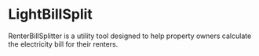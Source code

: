 # LightBillSplit
RenterBillSplitter is a utility tool designed to help property owners calculate the electricity bill for their renters.
